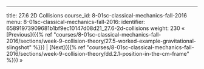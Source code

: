 ---
title: 27.6 2D Collisions
course_id: 8-01sc-classical-mechanics-fall-2016
menu:
  8-01sc-classical-mechanics-fall-2016:
    identifier: 65891973909681b1bf9ec10147d08d21_27.6-2d-collisions
    weight: 230
« [Previous]({{% ref "courses/8-01sc-classical-mechanics-fall-2016/sections/week-9-collision-theory/27.5-worked-example-gravitational-slingshot" %}}) | [Next]({{% ref "courses/8-01sc-classical-mechanics-fall-2016/sections/week-9-collision-theory/dd.2.1-position-in-the-cm-frame" %}}) »